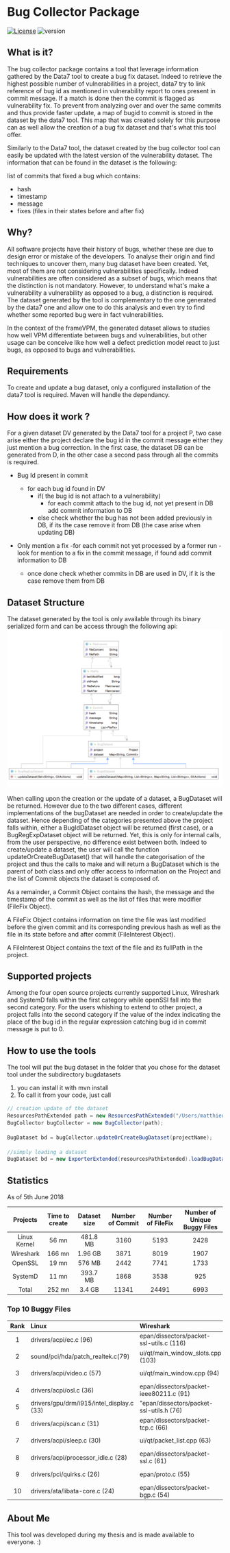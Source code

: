 # Bug Collector Package

[![License](https://img.shields.io/badge/License-Apache%202.0-blue.svg)](https://opensource.org/licenses/Apache-2.0)
![version](https://img.shields.io/badge/data7-1.2-green.svg)
## What is it?

The bug collector package  contains a tool that leverage information gathered by the Data7 tool to create a bug fix dataset. 
Indeed to retrieve the highest possible number of vulnerabilities in a project, data7 try to link reference of bug id as mentioned in vulnerability report to ones present in commit message. If a match is done then the commit is flagged as vulnerability fix. To prevent from analyzing over and over the same commits and thus provide faster update, a map of bugid to commit is stored in the dataset by the data7 tool.
 This map that was created solely for this purpose can as well allow the creation of a bug fix dataset and that's what this tool offer.

Similarly to the Data7 tool, the dataset created by the bug collector tool can easily be updated with the latest version of the vulnerability dataset. The information that can be found in the dataset is the following:

list of commits that fixed a bug which contains:

- hash
- timestamp
- message
- fixes (files in their states before and after fix)
    
## Why? 

All software projects have their history of bugs, whether these are due to design error or mistake of the developers. To analyse their origin and find techniques to uncover them, many bug dataset have been created. Yet, most of them are not considering vulnerabilities specifically. Indeed vulnerabilities are often considered as a subset of bugs, which means that the distinction is not mandatory. However, to understand what's make a vulnerability a vulnerability as opposed to a bug, a distinction is required. The dataset generated by the tool is complementary to the one generated by the data7 one and allow one to do this analysis and even try to find whether some reported bug were in fact vulnerabilities.

In the context of the frameVPM, the generated dataset allows to studies how well VPM differentiate between bugs and vulnerabilities, but other usage can be conceive like how well a defect prediction model react to just bugs, as opposed to bugs and vulnerabilities.

## Requirements

To create and update a bug dataset, only a configured installation of the data7 tool is required.
Maven will handle the dependancy.

## How does it work ?
For a given dataset DV generated by the Data7 tool for a project P, two case arise either the project declare the bug id in the commit message either they just mention a bug correction. In the first case, the dataset DB can be generated from D, in the other case a second pass through all the commits is required.

* Bug Id present in commit
    - for each bug id found in DV
        - if( the bug id is not attach to a vulnerability)
            - for each commit attach to the bug id, not yet present in DB add commit information to DB
        - else check whether the bug has not been added previously in DB, if its the case remove it from DB (the case arise when updating DB)   
        
            
* Only mention a fix
    -for each commit not yet processed by a former run
        - look for mention to a fix in the commit message, if found add commit information to DB
    - once done check whether commits in DB are used in DV, if it is the case remove them from DB
    


## Dataset Structure
          
The dataset generated by the tool is only available through its binary serialized form and can be access through the following api:
![schema](src/main/java/data7/bugcollector/doc/diagram.png)

When calling upon the creation or the update of a dataset, a BugDataset will be returned. However due to the two different cases, different implementations of the bugDataset are needed in order to create/update the dataset. Hence depending of the categories presented above the project falls within, either a BugIdDataset object will be returned (first case), or a BugRegExpDataset object will be returned. Yet, this is only for internal calls, from the user perspective, no difference exist between both. Indeed to create/update a dataset, the user will call the function updateOrCreateBugDataset() that will handle the categorisation of the project and thus the calls to make and will return a BugDataset which is the parent of both class and only offer access to information on the Project and the list of Commit objects the dataset is composed of.

As a remainder, a Commit Object contains the hash, the message and the timestamp of the commit as well as the list of files that were modifier (FileFix Object).

A FileFix Object contains information on time the file was last modified before the given commit and its corresponding previous hash as well as the file in its state before and after commit (FileInterest Object).

A FileInterest Object contains the text of the file and its fullPath in the project.

## Supported projects

Among the four open source projects currently supported Linux, Wireshark and SystemD falls within the first category while openSSl fall into the second category.
For the users whishing to extend to other project, a project falls into the second category if the value of the index indicating the place of the bug id in the 
regular expression catching bug id in commit message is put to 0.

## How to use the tools

The tool will put the bug dataset in the folder that you chose for the dataset tool under the subdirectory bugdatasets

1. you can install it with mvn install 
2. To call it from your code, just call 

```java 
// creation update of the dataset
ResourcesPathExtended path = new ResourcesPathExtended("/Users/matthieu/Desktop/data7/");
BugCollector bugCollector = new BugCollector(path);

BugDataset bd = bugCollector.updateOrCreateBugDataset(projectName);

//simply loading a dataset
BugDataset bd = new ExporterExtended(resourcesPathExtended).loadBugDataset(CProjects.WIRESHARK.getName());

``` 
    

## Statistics

As of 5th June 2018

| Projects   | Time to create | Dataset size | Number of Commit | Number of FileFix| Number of Unique Buggy Files |
|:----------:|:--------------:|:------------:|:----------------:|:----------------:|:----------------------------:|
|Linux Kernel|  56 mn         | 481.8  MB    |  3160            |  5193            | 2428                         | 
|Wireshark   | 166 mn         |   1.96 GB    |  3871            |  8019            | 1907                         | 
|OpenSSL     |  19 mn         | 576    MB    |  2442            |  7741            | 1733                         |
|SystemD     |  11 mn         | 393.7  MB    |  1868            |  3538            |  925                         |
|Total       | 252 mn         |   3.4  GB    | 11341            | 24491            | 6993                         |



### Top 10 Buggy Files

| Rank | Linux                                     | Wireshark                                | OpenSSL              | SystemD                          |
|:----:|:------------------------------------------|:-----------------------------------------|:---------------------|:---------------------------------|
| 1    | drivers/acpi/ec.c (96)                    | epan/dissectors/packet-ssl-utils.c (116) | ssl/s3_srvr.c (96)   | src/systemctl/systemctl.c (62)   |
| 2    | sound/pci/hda/patch_realtek.c(79)         | ui/qt/main_window_slots.cpp (103)        | ssl/s3_clnt.c (88)   | src/network/networkd-link.c (52) |
| 3    | drivers/acpi/video.c (57)                 | ui/qt/main_window.cpp (94)               | ssl/ssl_lib.c (79)   | Makefile.am (46)                 |
| 4    | drivers/acpi/osl.c (36)                   | epan/dissectors/packet-ieee80211.c (91)  | apps/s_server.c (78) | man/systemd.exec.xml (45)        |
| 5    | drivers/gpu/drm/i915/intel_display.c (33) |"epan/dissectors/packet-ssl-utils.h (76)  | ssl/ssl.h (67)       | meson.build (44)                 |
| 6    | drivers/acpi/scan.c (31)                  | epan/dissectors/packet-tcp.c (66)        | apps/s_client.c (66) | man/systemd.network.xml (43)     |
| 7    | drivers/acpi/sleep.c (30)                 | ui/qt/packet_list.cpp (63)               | ssl/t1_lib.c (62)    | src/nspawn/nspawn.c (43)         |
| 8    | drivers/acpi/processor_idle.c (28)        | epan/dissectors/packet-ssl.c (61)        | ssl/s3_lib.c (62)    | hwdb/60-evdev.hwdb (37)          |
| 9    | drivers/pci/quirks.c (26)                 | epan/proto.c (55)                        | ssl/ssl_locl.h (61)  | hwdb/60-sensor.hwdb (35)         |
| 10   | drivers/ata/libata-core.c (24)            | epan/dissectors/packet-bgp.c (54)        | ssl/s3_pkt.c (51)    | src/core/manager.c (34)          |



## About Me

This tool was developed during my thesis and is made available to everyone. :)